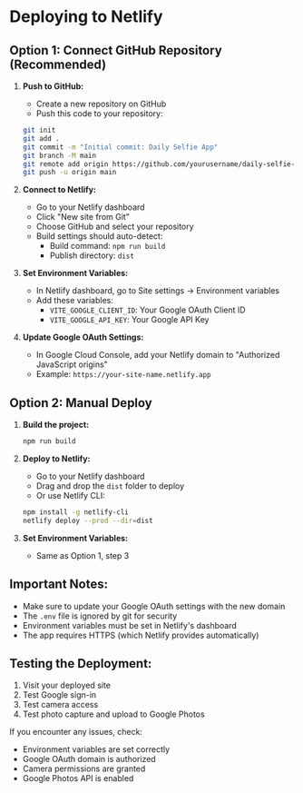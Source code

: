 # Deploying to Netlify

## Option 1: Connect GitHub Repository (Recommended)

1. **Push to GitHub:**
   - Create a new repository on GitHub
   - Push this code to your repository:
   ```bash
   git init
   git add .
   git commit -m "Initial commit: Daily Selfie App"
   git branch -M main
   git remote add origin https://github.com/yourusername/daily-selfie-app.git
   git push -u origin main
   ```

2. **Connect to Netlify:**
   - Go to your Netlify dashboard
   - Click "New site from Git"
   - Choose GitHub and select your repository
   - Build settings should auto-detect:
     - Build command: `npm run build`
     - Publish directory: `dist`

3. **Set Environment Variables:**
   - In Netlify dashboard, go to Site settings → Environment variables
   - Add these variables:
     - `VITE_GOOGLE_CLIENT_ID`: Your Google OAuth Client ID
     - `VITE_GOOGLE_API_KEY`: Your Google API Key

4. **Update Google OAuth Settings:**
   - In Google Cloud Console, add your Netlify domain to "Authorized JavaScript origins"
   - Example: `https://your-site-name.netlify.app`

## Option 2: Manual Deploy

1. **Build the project:**
   ```bash
   npm run build
   ```

2. **Deploy to Netlify:**
   - Go to your Netlify dashboard
   - Drag and drop the `dist` folder to deploy
   - Or use Netlify CLI:
   ```bash
   npm install -g netlify-cli
   netlify deploy --prod --dir=dist
   ```

3. **Set Environment Variables:**
   - Same as Option 1, step 3

## Important Notes:

- Make sure to update your Google OAuth settings with the new domain
- The `.env` file is ignored by git for security
- Environment variables must be set in Netlify's dashboard
- The app requires HTTPS (which Netlify provides automatically)

## Testing the Deployment:

1. Visit your deployed site
2. Test Google sign-in
3. Test camera access
4. Test photo capture and upload to Google Photos

If you encounter any issues, check:
- Environment variables are set correctly
- Google OAuth domain is authorized
- Camera permissions are granted
- Google Photos API is enabled